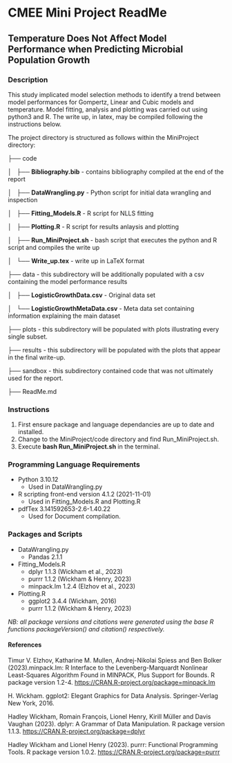 # **CMEE Mini Project ReadMe**
## Temperature Does Not Affect Model Performance when Predicting Microbial Population Growth

### Description

This study implicated model selection methods to identify a trend between model performances for Gompertz, Linear and Cubic models and temperature. Model fitting, analysis and plotting was carried out using python3 and R. The write up, in latex, may be compiled following the instructions below. 

The project directory is structured as follows within the MiniProject directory:

├── code

│   ├── **Bibliography.bib** - contains bibliography compiled at the end of the report

│   ├── **DataWrangling.py** - Python script for initial data wrangling and inspection

│   ├── **Fitting_Models.R** - R script for NLLS fitting

│   ├── **Plotting.R** - R script for results anlaysis and plotting

│   ├── **Run_MiniProject.sh** - bash script that executes the python and R script and compiles the write up

│   └── **Write_up.tex** - write up in LaTeX format

├── data - this subdirectory will be additionally populated with a csv containing the model performance results

│   ├── **LogisticGrowthData.csv** - Original data set

│   └── **LogisticGrowthMetaData.csv** - Meta data set containing information explaining the main dataset

├── plots - this subdirectory will be populated with plots illustrating every single subset.

├── results - this subdirectory will be populated with the plots that appear in the final write-up.

├── sandbox - this subdirectory contained code that was not ultimately used for the report.

├── ReadMe.md

### Instructions

1. First ensure package and language dependancies are up to date and installed.
2. Change to the MiniProject/code directory and find Run_MiniProject.sh.
3. Execute **bash Run_MiniProject.sh** in the terminal.

### Programming Language Requirements
* Python 3.10.12
    * Used in DataWrangling.py
* R scripting front-end version 4.1.2 (2021-11-01)
    * Used in Fitting_Models.R and Plotting.R
* pdfTex 3.141592653-2.6-1.40.22
    * Used for Document compilation.

### Packages and Scripts
* DataWrangling.py
    * Pandas 2.1.1 
* Fitting_Models.R
    * dplyr 1.1.3 (Wickham et al., 2023) 
    * purrr 1.1.2 (Wickham & Henry, 2023)
    * minpack.lm 1.2.4 (Elzhov et al., 2023)
* Plotting.R
    * ggplot2 3.4.4 (Wickham, 2016)
    * purrr 1.1.2 (Wickham & Henry, 2023)

*NB: all package versions and citations were generated using the base R functions packageVersion() and citation() respectively.*
#### References 

Timur V. Elzhov, Katharine M. Mullen, Andrej-Nikolai Spiess and Ben Bolker (2023).minpack.lm: R Interface to the Levenberg-Marquardt Nonlinear Least-Squares Algorithm Found in MINPACK, Plus Support for Bounds. R package version 1.2-4. https://CRAN.R-project.org/package=minpack.lm

H. Wickham. ggplot2: Elegant Graphics for Data Analysis. Springer-Verlag New York, 2016.

Hadley Wickham, Romain François, Lionel Henry, Kirill Müller and Davis Vaughan (2023). dplyr: A Grammar of Data Manipulation. R package version 1.1.3. https://CRAN.R-project.org/package=dplyr

Hadley Wickham and Lionel Henry (2023). purrr: Functional Programming Tools. R package version 1.0.2. https://CRAN.R-project.org/package=purrr

